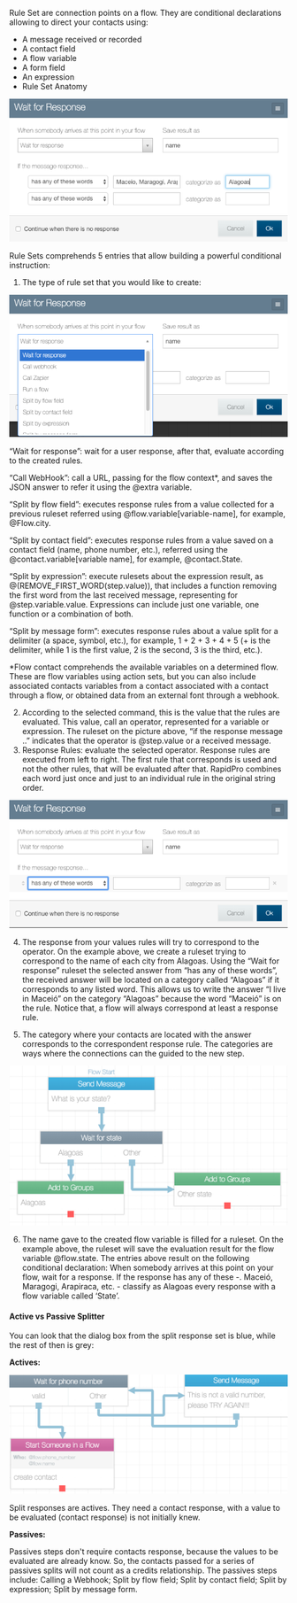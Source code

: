 Rule Set are connection points on a flow. They are conditional declarations allowing to direct your contacts using:

- A message received or recorded 
- A contact field
- A flow variable
- A form field
- An expression
- Rule Set Anatomy

![](/img/flow/flow48.png)

Rule Sets comprehends 5 entries that allow building a powerful conditional instruction:

1. The type of rule set that you would like to create:

![](/img/flow/flow49.png)

“Wait for response”: wait for a user response, after that, evaluate according to the created rules.

“Call WebHook”: call a URL, passing for the flow context*, and saves the JSON answer to refer it using the @extra variable.

“Split by flow field”: executes response rules from a value collected for a previous ruleset referred using @flow.variable[variable-name], for example, @Flow.city.

“Split by contact field”: executes response rules from a value saved on a contact field (name, phone number, etc.), referred using the @contact.variable[variable name], for example, @contact.State. 

“Split by expression”: execute rulesets about the expression result, as @(REMOVE_FIRST_WORD(step.value)), that includes a function removing the first word from the last received message, representing for @step.variable.value. Expressions can include just one variable, one function or a combination of both.

“Split by message form”: executes response rules about a value split for a delimiter (a space, symbol, etc.), for example, 1 + 2 + 3 + 4 + 5 (+ is the delimiter, while 1 is the first value, 2 is the second, 3 is the third, etc.).

*Flow contact comprehends the available variables on a determined flow. These are flow variables using action sets, but you can also include associated contacts variables from a contact associated with a contact through a flow, or obtained data from an external font through a webhook.

2. According to the selected command, this is the value that the rules are evaluated. This value, call an operator, represented for a variable or expression. The ruleset on the picture above, “if the response message ..” indicates that the operator is @step.value or a received message.
3. Response Rules: evaluate the selected operator. Response rules are executed from left to right. The first rule that corresponds is used and not the other rules, that will be evaluated after that. RapidPro combines each word just once and just to an individual rule in the original string order.

![](/img/flow/flow50.png)

4. The response from your values rules will try to correspond to the operator. On the example above, we create a ruleset trying to correspond to the name of each city from Alagoas. Using the “Wait for response” ruleset the selected answer from “has any of these words”, the received answer will be located on a category called “Alagoas” if it corresponds to any listed word. This allows us to write the answer “I live in Maceió” on the category “Alagoas” because the word “Maceió” is on the rule. Notice that, a flow will always correspond at least a response rule.

5. The category where your contacts are located with the answer corresponds to the correspondent response rule. The categories are ways where the connections can the guided to the new step.

![](/img/flow/flow51.png)

6. The name gave to the created flow variable is filled for a ruleset. On the example above, the ruleset will save the evaluation result for the flow variable @flow.state.
The entries above result on the following conditional declaration:
When somebody arrives at this point on your flow, wait for a response. If the response has any of these -. Maceió, Maragogi, Arapiraca, etc. - classify as Alagoas every response with a flow variable called ‘State’.

#### Active vs Passive Splitter ####
You can look that the dialog box from the split response set is blue, while the rest of then is grey:

**Actives:**

![](/img/flow/flow52.png)

Split responses are actives. They need a contact response, with a value to be evaluated (contact response) is not initially knew.


**Passives:**

Passives steps don't require contacts response, because the values to be evaluated are already know. So, the contacts passed for a series of passives splits will not count as a credits relationship.
The passives steps include:
Calling a Webhook;
Split by flow field;
Split by contact field;
Split by expression;
Split by message form.
